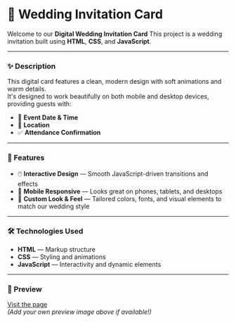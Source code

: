 # 💍 Wedding Invitation Card 

Welcome to our **Digital Wedding Invitation Card**
This project is a wedding invitation built using **HTML**, **CSS**, and **JavaScript**.

---

### ✨ Description

This digital card features a clean, modern design with soft animations and warm details.  
It's designed to work beautifully on both mobile and desktop devices, providing guests with:

- 📅 **Event Date & Time**
- 📍 **Location**
- ✅ **Attendance Confirmation**

---

### 🎁 Features

- 🖱️ **Interactive Design** — Smooth JavaScript-driven transitions and effects
- 📱 **Mobile Responsive** — Looks great on phones, tablets, and desktops
- 🎨 **Custom Look & Feel** — Tailored colors, fonts, and visual elements to match our wedding style

---

### 🛠️ Technologies Used

- **HTML** — Markup structure
- **CSS** — Styling and animations
- **JavaScript** — Interactivity and dynamic elements

---

### 👀 Preview

[Visit the page](https://nuestrainvitacion.netlify.app/)  
_(Add your own preview image above if available!)_


